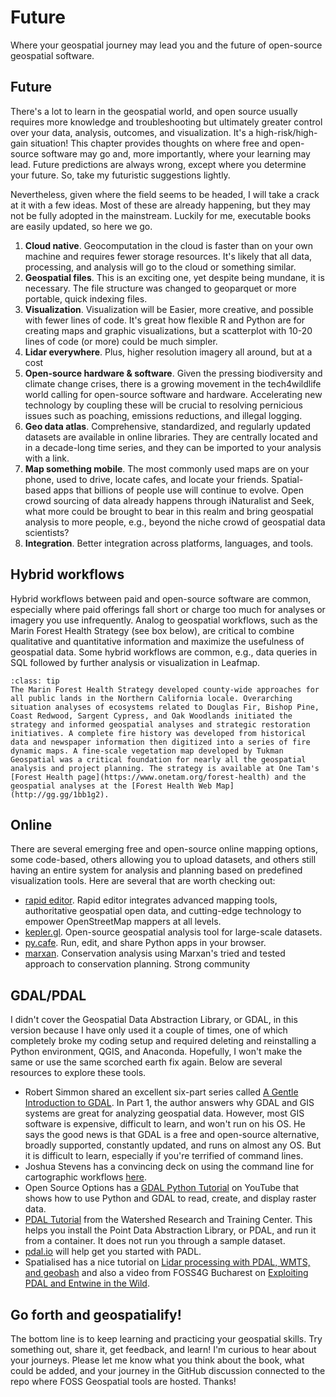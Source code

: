# Future
Where your geospatial journey may lead you and the future of open-source geospatial software.


## Future
There's a lot to learn in the geospatial world, and open source usually requires more knowledge and troubleshooting but ultimately greater control over your data, analysis, outcomes, and visualization. It's a high-risk/high-gain situation! This chapter provides thoughts on where free and open-source software may go and, more importantly, where your learning may lead. Future predictions are always wrong, except where you determine your future. So, take my futuristic suggestions lightly.

Nevertheless, given where the field seems to be headed, I will take a crack at it with a few ideas. Most of these are already happening, but they may not be fully adopted in the mainstream. Luckily for me, executable books are easily updated, so here we go.

1. **Cloud native**. Geocomputation in the cloud is faster than on your own machine and requires fewer storage resources. It's likely that all data, processing, and analysis will go to the cloud or something similar.
2. **Geospatial files**. This is an exciting one, yet despite being mundane, it is necessary. The file structure was changed to geoparquet or more portable, quick indexing files.
3. **Visualization**. Visualization will be Easier, more creative, and possible with fewer lines of code. It's great how flexible R and Python are for creating maps and graphic visualizations, but a scatterplot with 10-20 lines of code (or more) could be much simpler.
4. **Lidar everywhere**. Plus, higher resolution imagery all around, but at a cost
5. **Open-source hardware & software**. Given the pressing biodiversity and climate change crises, there is a growing movement in the tech4wildlife world calling for open-source software and hardware. Accelerating new technology by coupling these will be crucial to resolving pernicious issues such as poaching, emissions reductions, and illegal logging.
6. **Geo data atlas**. Comprehensive, standardized, and regularly updated datasets are available in online libraries. They are centrally located and in a decade-long time series, and they can be imported to your analysis with a link.
7. **Map something mobile**. The most commonly used maps are on your phone, used to drive, locate cafes, and locate your friends. Spatial-based apps that billions of people use will continue to evolve. Open crowd sourcing of data already happens through iNaturalist and Seek, what more could be brought to bear in this realm and bring geospatial analysis to more people, e.g., beyond the niche crowd of geospatial data scientists?
8. **Integration**. Better integration across platforms, languages, and tools.

## Hybrid workflows
Hybrid workflows between paid and open-source software are common, especially where paid offerings fall short or charge too much for analyses or imagery you use infrequently. Analog to geospatial workflows, such as the Marin Forest Health Strategy (see box below), are critical to combine qualitative and quantitative information and maximize the usefulness of geospatial data. Some hybrid workflows are common, e.g., data queries in SQL followed by further analysis or visualization in Leafmap.

```{admonition} Marin Forest Health Strategy
:class: tip
The Marin Forest Health Strategy developed county-wide approaches for all public lands in the Northern California locale. Overarching situation analyses of ecosystems related to Douglas Fir, Bishop Pine, Coast Redwood, Sargent Cypress, and Oak Woodlands initiated the strategy and informed geospatial analyses and strategic restoration initiatives. A complete fire history was developed from historical data and newspaper information then digitized into a series of fire dynamic maps. A fine-scale vegetation map developed by Tukman Geospatial was a critical foundation for nearly all the geospatial analysis and project planning. The strategy is available at One Tam's [Forest Health page](https://www.onetam.org/forest-health) and the geospatial analyses at the [Forest Health Web Map](http://gg.gg/1bb1g2). 
```

## Online
There are several emerging free and open-source online mapping options, some code-based, others allowing you to upload datasets, and others still having an entire system for analysis and planning based on predefined visualization tools. Here are several that are worth checking out:

- [rapid editor](https://rapideditor.org/edit). Rapid editor integrates advanced mapping tools, authoritative geospatial open data, and cutting-edge technology to empower OpenStreetMap mappers at all levels.
- [kepler.gl](https://kepler.gl/). Open-source geospatial analysis tool for large-scale datasets.
- [py.cafe](https://py.cafe/). Run, edit, and share Python apps in your browser.
- [marxan](https://marxansolutions.org). Conservation analysis using Marxan's tried and tested approach to conservation planning. Strong community

## GDAL/PDAL
I didn't cover the Geospatial Data Abstraction Library, or GDAL, in this version because I have only used it a couple of times, one of which completely broke my coding setup and required deleting and reinstalling a Python environment, QGIS, and Anaconda. Hopefully, I won't make the same or use the same scorched earth fix again. Below are several resources to explore these tools.

- Robert Simmon shared an excellent six-part series called [A Gentle Introduction to GDAL](https://medium.com/planet-stories/a-gentle-introduction-to-gdal-part-1-a3253eb96082). In Part 1, the author answers why GDAL and GIS systems are great for analyzing geospatial data. However, most GIS software is expensive, difficult to learn, and won't run on his OS. He says the good news is that GDAL is a free and open-source alternative, broadly supported, constantly updated, and runs on almost any OS. But it is difficult to learn, especially if you're terrified of command lines.
- Joshua Stevens has a convincing deck on using the command line for cartographic workflows [here](https://speakerdeck.com/jscarto/commanding-cartography-take-control-of-faster-more-elegant-workflows-from-the-command-line?slide=39).
- Open Source Options has a [GDAL Python Tutorial](https://www.youtube.com/watch?v=bK-eCFUFgkQ) on YouTube that shows how to use Python and GDAL to read, create, and display raster data.
- [PDAL Tutorial](https://sites.google.com/thewatershedcenter.com/caflclanding/code-tutorials/pdal-tutorials?authuser=0) from the Watershed Research and Training Center. This helps you install the Point Data Abstraction Library, or PDAL, and run it from a container. It does not run you through a sample dataset.
- [pdal.io](https://pdal.io/en/2.7-maintenance/) will help get you started with PADL.
- Spatialised has a nice tutorial on [Lidar processing with PDAL, WMTS, and geobash](https://www.spatialised.net/lidar-and-geobash/) and also a video from FOSS4G Bucharest on [Exploiting PDAL and Entwine in the Wild](https://media.ccc.de/v/bucharest-267-exploiting-pdal-entwine-in-the-wild#t=34).

## Go forth and geospatialify!
The bottom line is to keep learning and practicing your geospatial skills. Try something out, share it, get feedback, and learn! I'm curious to hear about your journeys. Please let me know what you think about the book, what could be added, and your journey in the GitHub discussion connected to the repo where FOSS Geospatial tools are hosted. Thanks!
